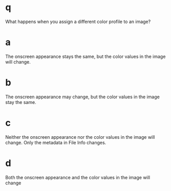 # q
What happens when you assign a different color profile to an image?
# a
The onscreen appearance stays the same, but the color values in the image will change.
# b
The onscreen appearance may change, but the color values in the image stay the same.
# c
Neither the onscreen appearance nor the color values in the image will change. Only the metadata in File Info changes.
# d
Both the onscreen appearance and the color values in the image will change